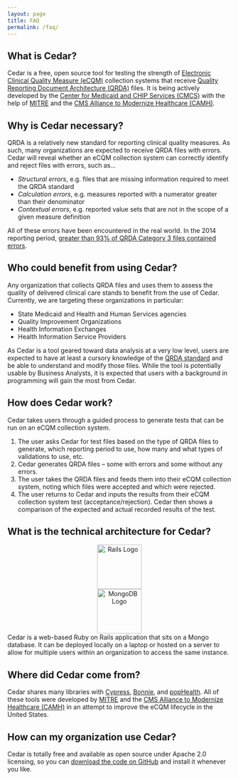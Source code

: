 ```yaml
---
layout: page
title: FAQ
permalink: /faq/
---
```


## What is Cedar?
Cedar is a free, open source tool for testing the strength of [Electronic Clinical Quality Measure (eCQM)](https://ecqi.healthit.gov/content/putting-ecqms-work) collection systems that receive [Quality Reporting Document Architecture (QRDA)](https://ecqi.healthit.gov/qrda) files.  It is being actively developed by the [Center for Medicaid and CHIP Services (CMCS)](https://www.medicaid.gov/about-us/organization/organization.html) with the help of [MITRE](http://mitre.org) and the [CMS Alliance to Modernize Healthcare (CAMH)](https://www.mitre.org/centers/cms-alliances-to-modernize-healthcare/who-we-are).

## Why is Cedar necessary?
QRDA is a relatively new standard for reporting clinical quality measures.  As such, many organizations are expected to receive QRDA files with errors.  Cedar will reveal whether an eCQM collection system can correctly identify and reject files with errors, such as…

- *Structural errors*, e.g. files that are missing information required to meet the QRDA standard
- *Calculation errors*, e.g. measures reported with a numerator greater than their denominator
-	*Contextual errors*, e.g. reported value sets that are not in the scope of a given measure definition

All of these errors have been encountered in the real world.  In the 2014 reporting period, [greater than 93% of QRDA Category 3 files contained errors](https://www.cms.gov/eHealth/downloads/2014_EP_Submission_Data_Issues.pdf).

## Who could benefit from using Cedar?
Any organization that collects QRDA files and uses them to assess the quality of delivered clinical care stands to benefit from the use of Cedar.  Currently, we are targeting these organizations in particular:

-	State Medicaid and Health and Human Services agencies
-	Quality Improvement Organizations
-	Health Information Exchanges
- Health Information Service Providers

As Cedar is a tool geared toward data analysis at a very low level, users are expected to have at least a cursory knowledge of the [QRDA standard](https://ecqi.healthit.gov/qrda) and be able to understand and modify those files.  While the tool is potentially usable by Business Analysts, it is expected that users with a background in programming will gain the most from Cedar.

## How does Cedar work?
Cedar takes users through a guided process to generate tests that can be run on an eCQM collection system.

1. The user asks Cedar for test files based on the type of QRDA files to generate, which reporting period to use, how many and what types of validations to use, etc.
2. Cedar generates QRDA files – some with errors and some without any errors.
3. The user takes the QRDA files and feeds them into their eCQM collection system, noting which files were accepted and which were rejected.
4. The user returns to Cedar and inputs the results from their eCQM collection system test (acceptance/rejection). Cedar then shows a comparison of the expected and actual recorded results of the test.

## What is the technical architecture for Cedar?
<div class='grid-half padded' style='text-align:center;'>
  <a href='http://rubyonrails.org/'><img src='../images/rails-logo.png' alt='Rails Logo' style='height:100px;'></a>
</div>
<div class='grid-half padded' style='text-align:center;'>
  <a href='https://www.mongodb.com/'><img src='../images/MongoDB-Logo.png' alt='MongoDB Logo' style='height:100px;'></a>
</div>
Cedar is a web-based Ruby on Rails application that sits on a Mongo database.  It can be deployed locally on a laptop or hosted on a server to allow for multiple users within an organization to access the same instance.

## Where did Cedar come from?
Cedar shares many libraries with [Cypress](http://projectcypress.org/), [Bonnie](https://bonnie.healthit.gov/), and [popHealth](http://projectpophealth.org/).  All of these tools were developed by [MITRE](http://mitre.org) and the [CMS Alliance to Modernize Healthcare (CAMH)](https://www.mitre.org/centers/cms-alliances-to-modernize-healthcare/who-we-are) in an attempt to improve the eCQM lifecycle in the United States.

## How can my organization use Cedar?
Cedar is totally free and available as open source under Apache 2.0 licensing, so you can [download the code on GitHub](http://github.com/mitre/cedar) and install it whenever you like.
